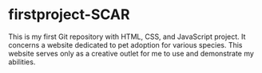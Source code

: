 # firstproject-SCAR
This is my first Git repository with HTML, CSS, and JavaScript project. It concerns a website dedicated to pet adoption for various species. This website serves only as a creative outlet for me to use and demonstrate my abilities.
